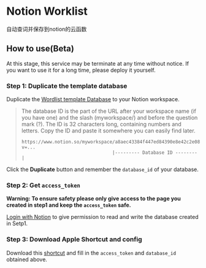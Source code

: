 # Notion Worklist

自动查词并保存到notion的云函数

## How to use(Beta)

At this stage, this service may be terminate at any time without notice. If you want to use it for a long time, please deploy it yourself.

### Step 1: Duplicate the template database

Duplicate the [Wordlist template Database](https://yrpang.notion.site/b3e8405329cd4db78ce0ebe45a67b9eb?v=03f2c168255b41379b7faf5525f02622) to your Notion workspace.

> The database ID is the part of the URL after your workspace name (if you have one) and the slash (myworkspace/) and before the question mark (?). The ID is 32 characters long, containing numbers and letters. Copy the ID and paste it somewhere you can easily find later.
>
>  ```
> https://www.notion.so/myworkspace/a8aec43384f447ed84390e8e42c2e089?v=...
>                                   |--------- Database ID --------|
> ```

Click the **Duplicate** button and remember the `database_id` of your database.

### Step 2: Get `access_token`

**Warning: To ensure safety please only give access to the page you created in step1 and keep the `access_token` safe.**

[Login with Notion](https://api.notion.com/v1/oauth/authorize?owner=user&client_id=2cb2df41-a063-4460-b2aa-5d3ed39b4f73&redirect_uri=https%3A%2F%2Fwordlist.lnception.cn%2Fcallback&response_type=code) to give permission to read and write the database created in Setp1.

### Step 3: Download Apple Shortcut and config

Download this [shortcut](https://www.icloud.com/shortcuts/ac17b51e2fd5464e90f3ca861f2cc3b1) and fill in the `access_token` and `database_id` obtained above.
